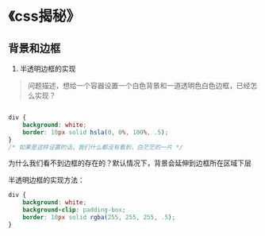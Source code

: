 # 《css揭秘》
## 背景和边框

1. 半透明边框的实现
> 问题描述，想给一个容器设置一个白色背景和一道透明色白色边框，已经怎么实现？

```css

div {
    background: white;
    border: 10px solid hsla(0, 0%, 100%, .5);
}
/* 如果是这样设置的话，我们什么都没有看到，白茫茫的一片 */
```
为什么我们看不到边框的存在的？默认情况下，背景会延伸到边框所在区域下层

半透明边框的实现方法：

```css
div {
    background: white;
    background-clip: padding-box;
    border: 10px solid rgba(255, 255, 255, .5);
}

```